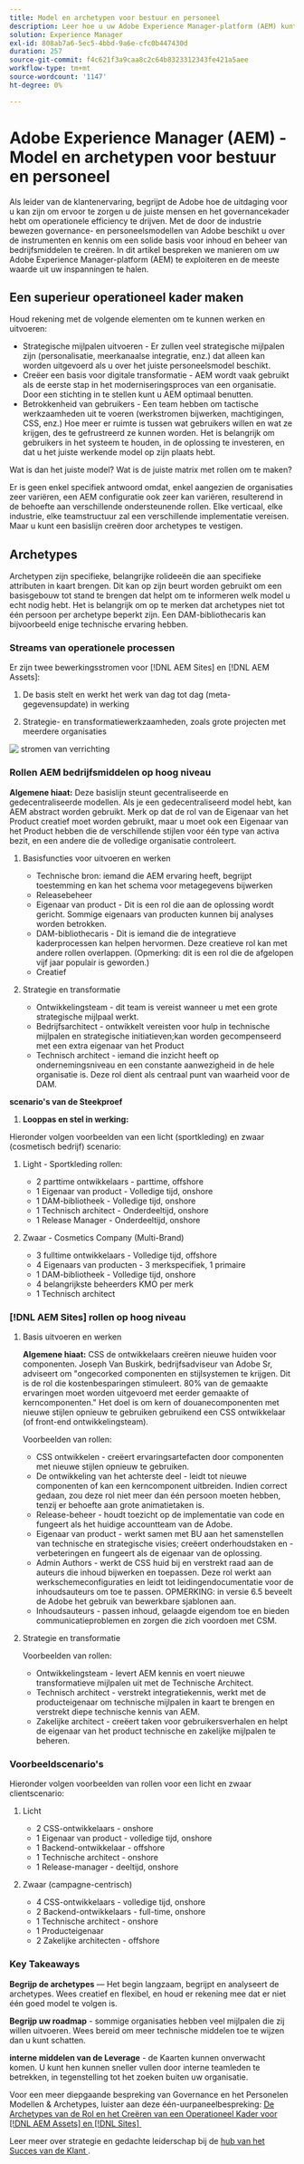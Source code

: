 ```yaml
---
title: Model en archetypen voor bestuur en personeel
description: Leer hoe u uw Adobe Experience Manager-platform (AEM) kunt exploiteren en de meeste waarde van uw inspanningen krijgt.
solution: Experience Manager
exl-id: 808ab7a6-5ec5-4bbd-9a6e-cfc0b447430d
duration: 257
source-git-commit: f4c621f3a9caa8c2c64b8323312343fe421a5aee
workflow-type: tm+mt
source-wordcount: '1147'
ht-degree: 0%

---
```


# Adobe Experience Manager (AEM) - Model en archetypen voor bestuur en personeel

Als leider van de klantenervaring, begrijpt de Adobe hoe de uitdaging voor u kan zijn om ervoor te zorgen u de juiste mensen en het governancekader hebt om operationele efficiency te drijven. Met de door de industrie bewezen governance- en personeelsmodellen van Adobe beschikt u over de instrumenten en kennis om een solide basis voor inhoud en beheer van bedrijfsmiddelen te creëren. In dit artikel bespreken we manieren om uw Adobe Experience Manager-platform (AEM) te exploiteren en de meeste waarde uit uw inspanningen te halen.

## Een superieur operationeel kader maken

Houd rekening met de volgende elementen om te kunnen werken en uitvoeren:

* Strategische mijlpalen uitvoeren - Er zullen veel strategische mijlpalen zijn (personalisatie, meerkanaalse integratie, enz.) dat alleen kan worden uitgevoerd als u over het juiste personeelsmodel beschikt.
* Creëer een basis voor digitale transformatie - AEM wordt vaak gebruikt als de eerste stap in het moderniseringsproces van een organisatie. Door een stichting in te stellen kunt u AEM optimaal benutten.
* Betrokkenheid van gebruikers - Een team hebben om tactische werkzaamheden uit te voeren (werkstromen bijwerken, machtigingen, CSS, enz.) Hoe meer er ruimte is tussen wat gebruikers willen en wat ze krijgen, des te gefrustreerd ze kunnen worden. Het is belangrijk om gebruikers in het systeem te houden, in de oplossing te investeren, en dat u het juiste werkende model op zijn plaats hebt.

Wat is dan het juiste model? Wat is de juiste matrix met rollen om te maken?

Er is geen enkel specifiek antwoord omdat, enkel aangezien de organisaties zeer variëren, een AEM configuratie ook zeer kan variëren, resulterend in de behoefte aan verschillende ondersteunende rollen. Elke verticaal, elke industrie, elke teamstructuur zal een verschillende implementatie vereisen. Maar u kunt een basislijn creëren door archetypes te vestigen.

## Archetypes

Archetypen zijn specifieke, belangrijke rolideeën die aan specifieke attributen in kaart brengen. Dit kan op zijn beurt worden gebruikt om een basisgebouw tot stand te brengen dat helpt om te informeren welk model u echt nodig hebt. Het is belangrijk om op te merken dat archetypes niet tot één persoon per archetype beperkt zijn. Een DAM-bibliothecaris kan bijvoorbeeld enige technische ervaring hebben.

### Streams van operationele processen

Er zijn twee bewerkingsstromen voor [!DNL AEM Sites] en [!DNL AEM Assets]:

1. De basis stelt en werkt het werk van dag tot dag (meta-gegevensupdate) in werking

1. Strategie- en transformatiewerkzaamheden, zoals grote projecten met meerdere organisaties

![&#x200B; stromen van verrichting &#x200B;](assets/streams-of-operationalization.png)

### Rollen AEM bedrijfsmiddelen op hoog niveau

**Algemene hiaat:** Deze basislijn steunt gecentraliseerde en gedecentraliseerde modellen. Als je een gedecentraliseerd model hebt, kan AEM abstract worden gebruikt. Merk op dat de rol van de Eigenaar van het Product creatief moet worden gebruikt, maar u moet ook een Eigenaar van het Product hebben die de verschillende stijlen voor één type van activa bezit, en een andere die de volledige organisatie controleert.

1. Basisfuncties voor uitvoeren en werken

   * Technische bron: iemand die AEM ervaring heeft, begrijpt toestemming en kan het schema voor metagegevens bijwerken
   * Releasebeheer
   * Eigenaar van product - Dit is een rol die aan de oplossing wordt gericht. Sommige eigenaars van producten kunnen bij analyses worden betrokken.
   * DAM-bibliothecaris - Dit is iemand die de integratieve kaderprocessen kan helpen hervormen. Deze creatieve rol kan met andere rollen overlappen. (Opmerking: dit is een rol die de afgelopen vijf jaar populair is geworden.)
   * Creatief

1. Strategie en transformatie

   * Ontwikkelingsteam - dit team is vereist wanneer u met een grote strategische mijlpaal werkt.
   * Bedrijfsarchitect - ontwikkelt vereisten voor hulp in technische mijlpalen en strategische initiatieven;kan worden gecompenseerd met een extra eigenaar van het Product
   * Technisch architect - iemand die inzicht heeft op ondernemingsniveau en een constante aanwezigheid in de hele organisatie is. Deze rol dient als centraal punt van waarheid voor de DAM.

**scenario&#39;s van de Steekproef**

1. **Looppas en stel in werking:**

Hieronder volgen voorbeelden van een licht (sportkleding) en zwaar (cosmetisch bedrijf) scenario:

1. Light - Sportkleding rollen:

   * 2 parttime ontwikkelaars - parttime, offshore
   * 1 Eigenaar van product - Volledige tijd, onshore
   * 1 DAM-bibliotheek - Volledige tijd, onshore
   * 1 Technisch architect - Onderdeeltijd, onshore
   * 1 Release Manager - Onderdeeltijd, onshore

1. Zwaar - Cosmetics Company (Multi-Brand)

   * 3 fulltime ontwikkelaars - Volledige tijd, offshore
   * 4 Eigenaars van producten - 3 merkspecifiek, 1 primaire
   * 1 DAM-bibliotheek - Volledige tijd, onshore
   * 4 belangrijkste beheerders KMO per merk
   * 1 Technisch architect

### [!DNL AEM Sites] rollen op hoog niveau

1. Basis uitvoeren en werken

   **Algemene hiaat:** CSS de ontwikkelaars creëren nieuwe huiden voor componenten. Joseph Van Buskirk, bedrijfsadviseur van Adobe Sr, adviseert om &quot;ongecorked componenten en stijlsystemen te krijgen. Dit is de rol die kostenbesparingen stimuleert. 80% van de gemaakte ervaringen moet worden uitgevoerd met eerder gemaakte of kerncomponenten.&quot; Het doel is om kern of douanecomponenten met nieuwe stijlen opnieuw te gebruiken gebruikend een CSS ontwikkelaar (of front-end ontwikkelingsteam).

   Voorbeelden van rollen:

   * CSS ontwikkelen - creëert ervaringsartefacten door componenten met nieuwe stijlen opnieuw te gebruiken.
   * De ontwikkeling van het achterste deel - leidt tot nieuwe componenten of kan een kerncomponent uitbreiden. Indien correct gedaan, zou deze rol niet meer dan één persoon moeten hebben, tenzij er behoefte aan grote animatietaken is.
   * Release-beheer - houdt toezicht op de implementatie van code en fungeert als het huidige accountteam van de Adobe.
   * Eigenaar van product - werkt samen met BU aan het samenstellen van technische en strategische visies; creëert onderhoudstaken en -verbeteringen en fungeert als de eigenaar van de oplossing.
   * Admin Authors - werkt de CSS huid bij en verstrekt raad aan de auteurs die inhoud bijwerken en toepassen. Deze rol werkt aan werkschemeconfiguraties en leidt tot leidingendocumentatie voor de inhoudsauteurs om toe te passen. OPMERKING: in versie 6.5 beveelt de Adobe het gebruik van bewerkbare sjablonen aan.
   * Inhoudsauteurs - passen inhoud, gelaagde eigendom toe en bieden communicatieproblemen en zorgen die zich voordoen met CSM.

1. Strategie en transformatie

   Voorbeelden van rollen:

   * Ontwikkelingsteam - levert AEM kennis en voert nieuwe transformatieve mijlpalen uit met de Technische Architect.
   * Technisch architect - verstrekt integratiekennis, werkt met de producteigenaar om technische mijlpalen in kaart te brengen en verstrekt diepe technische kennis van AEM.
   * Zakelijke architect - creëert taken voor gebruikersverhalen en helpt de eigenaar van het product technische en zakelijke mijlpalen te beheren.

### Voorbeeldscenario&#39;s

Hieronder volgen voorbeelden van rollen voor een licht en zwaar clientscenario:

1. Licht

   * 2 CSS-ontwikkelaars - onshore
   * 1 Eigenaar van product - volledige tijd, onshore
   * 1 Backend-ontwikkelaar - offshore
   * 1 Technische architect - onshore
   * 1 Release-manager - deeltijd, onshore

1. Zwaar (campagne-centrisch)

   * 4 CSS-ontwikkelaars - volledige tijd, onshore
   * 2 Backend-ontwikkelaars - full-time, onshore
   * 1 Technische architect - onshore
   * 1 Producteigenaar
   * 2 Zakelijke architecten - offshore

### Key Takeaways

**Begrijp de archetypes** — Het begin langzaam, begrijpt en analyseert de archetypes. Wees creatief en flexibel, en houd er rekening mee dat er niet één goed model te volgen is.

**Begrijp uw roadmap** - sommige organisaties hebben veel mijlpalen die zij willen uitvoeren. Wees bereid om meer technische middelen toe te wijzen dan u kunt schatten.

**interne middelen van de Leverage** - de Kaarten kunnen onverwacht komen. U kunt hen kunnen sneller vullen door interne teamleden te betrekken, in tegenstelling tot het zoeken buiten uw organisatie.

Voor een meer diepgaande bespreking van Governance en het Personelen Modellen &amp; Archetypes, luister aan deze één-uurpaneelbespreking: [&#x200B; De Archetypes van de Rol en het Creëren van een Operationeel Kader voor  [!DNL AEM Assets]  en  [!DNL Sites] &#x200B;](https://adobecustomersuccess.adobeconnect.com/p8ml5nmy0758mp4/)

Leer meer over strategie en gedachte leiderschap bij de [&#x200B; hub van het Succes van de Klant &#x200B;](https://experienceleague.adobe.com/docs/customer-success/customer-success/overview.html?lang=nl-NL).
